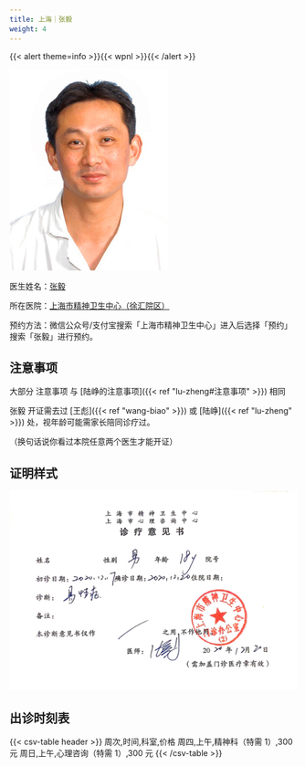 ```yaml
---
title: 上海｜张毅
weight: 4
---
```


{{< alert theme=info >}}{{< wpnl >}}{{< /alert >}}

![doctor](doctor.jpg)

医生姓名：[张毅](http://www.smhc.org.cn/MedicalGuide/contents/49/58.html)

所在医院：[上海市精神卫生中心（徐汇院区）](https://amap.com/place/B0HR6N4LN1)

预约方法：微信公众号/支付宝搜索「上海市精神卫生中心」进入后选择「预约」搜索「张毅」进行预约。

## 注意事项

大部分 注意事项 与 [陆峥的注意事项]({{< ref "lu-zheng#注意事项" >}}) 相同

张毅 开证需去过 [王彪]({{< ref "wang-biao" >}}) 或 [陆峥]({{< ref "lu-zheng" >}}) 处，视年龄可能需家长陪同诊疗过。

（换句话说你看过本院任意两个医生才能开证）

## 证明样式

![证明](proof.jpg)

## 出诊时刻表

{{< csv-table header >}}
周次,时间,科室,价格
周四,上午,精神科（特需 1）,300 元
周日,上午,心理咨询（特需 1）,300 元
{{< /csv-table >}}
